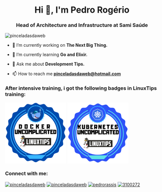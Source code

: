 <h1 align="center">Hi 👋, I'm Pedro Rogério</h1>
<h3 align="center">Head of Architecture and Infrastructure at Sami Saúde</h3>

<p align="left"><img src="https://komarev.com/ghpvc/?username=pinceladasdaweb" alt="pinceladasdaweb" /></p>

- 🔭 I’m currently working on **The Next Big Thing.**

- 🌱 I’m currently learning **Go and Elixir.**

- 💬 Ask me about **Development Tips.**

- 📫 How to reach me **pinceladasdaweb@hotmail.com**

<p align="left">
<h3 align="left">After intensive training, i got the following badges in LinuxTips training:</h3>
<img align="center" src="/badges/163015524774.png" alt="pinceladasdaweb" height="200" width="200" />
<img align="center" src="/badges/163015518053.png" alt="pinceladasdaweb" height="200" width="200" />
</p>

<p align="left">
<h3 align="left">Connect with me:</h3>
<a href="https://dev.to/pinceladasdaweb" target="blank"><img align="center" src="https://cdn.jsdelivr.net/npm/simple-icons@3.0.1/icons/dev-dot-to.svg" alt="pinceladasdaweb" height="30" width="40" /></a>
<a href="https://twitter.com/pinceladasdaweb" target="blank"><img align="center" src="https://cdn.jsdelivr.net/npm/simple-icons@3.0.1/icons/twitter.svg" alt="pinceladasdaweb" height="30" width="40" /></a>
<a href="https://linkedin.com/in/pedrorassis" target="blank"><img align="center" src="https://cdn.jsdelivr.net/npm/simple-icons@3.0.1/icons/linkedin.svg" alt="pedrorassis" height="30" width="40" /></a>
<a href="https://stackoverflow.com/users/3100272" target="blank"><img align="center" src="https://cdn.jsdelivr.net/npm/simple-icons@3.0.1/icons/stackoverflow.svg" alt="3100272" height="30" width="40" /></a>
</p>

